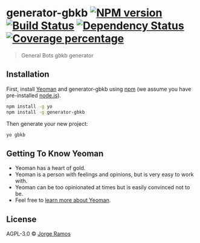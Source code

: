 # generator-gbkb [![NPM version][npm-image]][npm-url] [![Build Status][travis-image]][travis-url] [![Dependency Status][daviddm-image]][daviddm-url] [![Coverage percentage][coveralls-image]][coveralls-url]
> General Bots gbkb generator

## Installation

First, install [Yeoman](http://yeoman.io) and generator-gbkb using [npm](https://www.npmjs.com/) (we assume you have pre-installed [node.js](https://nodejs.org/)).

```bash
npm install -g yo
npm install -g generator-gbkb
```

Then generate your new project:

```bash
yo gbkb
```

## Getting To Know Yeoman

 * Yeoman has a heart of gold.
 * Yeoman is a person with feelings and opinions, but is very easy to work with.
 * Yeoman can be too opinionated at times but is easily convinced not to be.
 * Feel free to [learn more about Yeoman](http://yeoman.io/).

## License

AGPL-3.0 © [Jorge Ramos](https://github.com/jramos-br)


[npm-image]: https://badge.fury.io/js/generator-gbkb.svg
[npm-url]: https://npmjs.org/package/generator-gbkb
[travis-image]: https://travis-ci.org/jramos-br/generator-gbkb.svg?branch=master
[travis-url]: https://travis-ci.org/jramos-br/generator-gbkb
[daviddm-image]: https://david-dm.org/jramos-br/generator-gbkb.svg?theme=shields.io
[daviddm-url]: https://david-dm.org/jramos-br/generator-gbkb
[coveralls-image]: https://coveralls.io/repos/jramos-br/generator-gbkb/badge.svg
[coveralls-url]: https://coveralls.io/r/jramos-br/generator-gbkb
